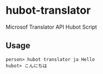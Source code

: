 # hubot-translator

Microsof Translator API Hubot Script


## Usage

```
person> hubot translator ja Hello
hubot> こんにちは
```
